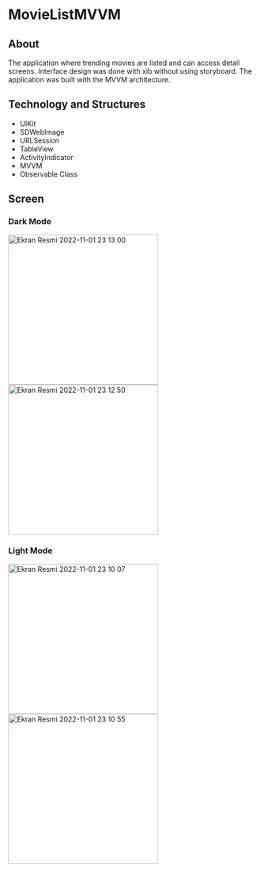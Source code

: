 # MovieListMVVM
## About
The application where trending movies are listed and can access detail screens. Interface design was done with xib without using storyboard. The application was built with the MVVM architecture.

## Technology and Structures
- UIKit
- SDWebImage 
- URLSession
- TableView
- ActivityIndicator
- MVVM
- Observable Class

## Screen

### Dark Mode
<img width="303" alt="Ekran Resmi 2022-11-01 23 13 00" src="https://user-images.githubusercontent.com/61903359/199332260-895b6dc2-d064-46e4-963f-d5f765e0875c.png">
<img width="303" alt="Ekran Resmi 2022-11-01 23 12 50" src="https://user-images.githubusercontent.com/61903359/199332269-43c48691-5f41-40b8-b603-f4a218bd7ab0.png">



### Light Mode
<img width="303" alt="Ekran Resmi 2022-11-01 23 10 07" src="https://user-images.githubusercontent.com/61903359/199332309-95b05289-e445-4855-aaee-068bf1e63c74.png">

<img width="303" alt="Ekran Resmi 2022-11-01 23 10 55" src="https://user-images.githubusercontent.com/61903359/199332318-77bb7d39-0f0f-4174-af17-9fe0997af95f.png">


